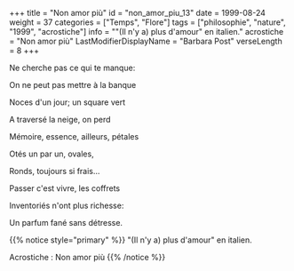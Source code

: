 +++
title = "Non amor più"
id = "non_amor_piu_13"
date = 1999-08-24
weight = 37
categories = ["Temps", "Flore"]
tags = ["philosophie", "nature", "1999", "acrostiche"]
info = "\"(Il n'y a) plus d'amour\" en italien."
acrostiche = "Non amor più"
LastModifierDisplayName = "Barbara Post"
verseLength = 8
+++

Ne cherche pas ce qui te manque:

On ne peut pas mettre à la banque

Noces d'un jour; un square vert

A traversé la neige, on perd

Mémoire, essence, ailleurs, pétales

Otés un par un, ovales,

Ronds, toujours si frais...

Passer c'est vivre, les coffrets

Inventoriés n'ont plus richesse:

Un parfum fané sans détresse.

{{% notice style="primary" %}}
\"(Il n'y a) plus d'amour\" en italien.

Acrostiche : Non amor più
{{% /notice %}}
